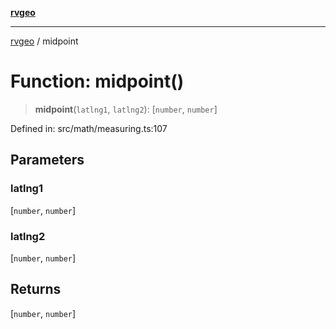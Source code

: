 [**rvgeo**](../README.md)

***

[rvgeo](../globals.md) / midpoint

# Function: midpoint()

> **midpoint**(`latlng1`, `latlng2`): \[`number`, `number`\]

Defined in: src/math/measuring.ts:107

## Parameters

### latlng1

\[`number`, `number`\]

### latlng2

\[`number`, `number`\]

## Returns

\[`number`, `number`\]
